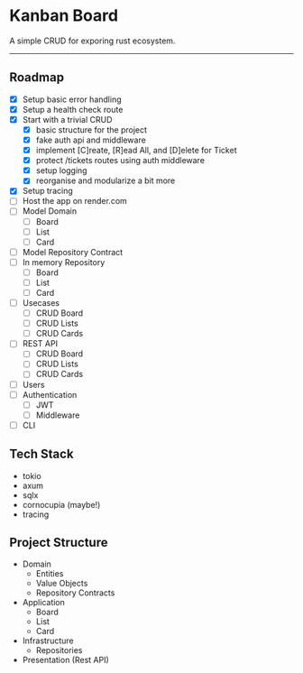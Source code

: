 # Kanban Board

A simple CRUD for exporing rust ecosystem.

---

## Roadmap

- [x] Setup basic error handling
- [x] Setup a health check route
- [x] Start with a trivial CRUD
  - [x] basic structure for the project
  - [x] fake auth api and middleware
  - [x] implement [C]reate, [R]ead All, and [D]elete for Ticket
  - [x] protect /tickets routes using auth middleware
  - [x] setup logging
  - [x] reorganise and modularize a bit more
- [x] Setup tracing
- [ ] Host the app on render.com
- [ ] Model Domain
  - [ ] Board
  - [ ] List
  - [ ] Card
- [ ] Model Repository Contract
- [ ] In memory Repository
  - [ ] Board
  - [ ] List
  - [ ] Card
- [ ] Usecases
  - [ ] CRUD Board
  - [ ] CRUD Lists
  - [ ] CRUD Cards
- [ ] REST API
  - [ ] CRUD Board
  - [ ] CRUD Lists
  - [ ] CRUD Cards
- [ ] Users
- [ ] Authentication
  - [ ] JWT
  - [ ] Middleware
- [ ] CLI

## Tech Stack

- tokio
- axum
- sqlx
- cornocupia (maybe!)
- tracing

## Project Structure

- Domain
  - Entities
  - Value Objects
  - Repository Contracts
- Application
  - Board
  - List
  - Card
- Infrastructure
  - Repositories
- Presentation (Rest API)
